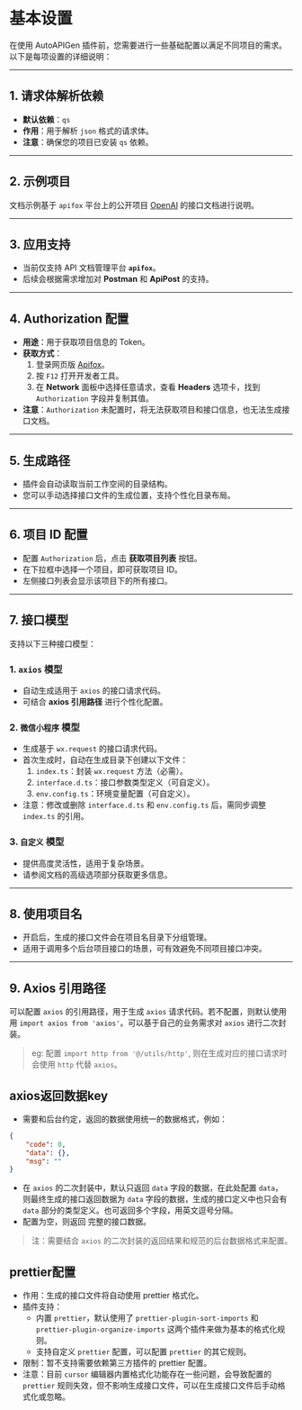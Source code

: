 # 基本设置

在使用 AutoAPIGen 插件前，您需要进行一些基础配置以满足不同项目的需求。以下是每项设置的详细说明：

---

## 1. 请求体解析依赖

- **默认依赖**：`qs`
- **作用**：用于解析 `json` 格式的请求体。
- **注意**：确保您的项目已安装 `qs` 依赖。

---

## 2. 示例项目

文档示例基于 `apifox` 平台上的公开项目 [OpenAI](https://app.apifox.com/project/2100343) 的接口文档进行说明。

---

## 3. 应用支持

- 当前仅支持 API 文档管理平台 **`apifox`**。
- 后续会根据需求增加对 **Postman** 和 **ApiPost** 的支持。

---

## 4. Authorization 配置

- **用途**：用于获取项目信息的 Token。
- **获取方式**：
  1. 登录网页版 [Apifox](https://app.apifox.com)。
  2. 按 `F12` 打开开发者工具。
  3. 在 **Network** 面板中选择任意请求，查看 **Headers** 选项卡，找到 `Authorization` 字段并复制其值。
- **注意**：`Authorization` 未配置时，将无法获取项目和接口信息，也无法生成接口文档。

---

## 5. 生成路径

- 插件会自动读取当前工作空间的目录结构。
- 您可以手动选择接口文件的生成位置，支持个性化目录布局。

---

## 6. 项目 ID 配置

- 配置 `Authorization` 后，点击 **获取项目列表** 按钮。
- 在下拉框中选择一个项目，即可获取项目 ID。
- 左侧接口列表会显示该项目下的所有接口。

---

## 7. 接口模型

支持以下三种接口模型：

### 1. `axios` 模型

- 自动生成适用于 `axios` 的接口请求代码。
- 可结合 **axios 引用路径** 进行个性化配置。

### 2. `微信小程序` 模型

- 生成基于 `wx.request` 的接口请求代码。
- 首次生成时，自动在生成目录下创建以下文件：
  1. `index.ts`：封装 `wx.request` 方法（必需）。
  2. `interface.d.ts`：接口参数类型定义（可自定义）。
  3. `env.config.ts`：环境变量配置（可自定义）。
- 注意：修改或删除 `interface.d.ts` 和 `env.config.ts` 后，需同步调整 `index.ts` 的引用。

### 3. `自定义` 模型

- 提供高度灵活性，适用于复杂场景。
- 请参阅文档的高级选项部分获取更多信息。

---

## 8. 使用项目名

- 开启后，生成的接口文件会在项目名目录下分组管理。
- 适用于调用多个后台项目接口的场景，可有效避免不同项目接口冲突。

---

## 9. Axios 引用路径

可以配置 `axios` 的引用路径，用于生成 `axios` 请求代码。若不配置，则默认使用用 `import axios from 'axios'`。可以基于自己的业务需求对 `axios` 进行二次封装。

> eg: 配置 `import http from '@/utils/http'`, 则在生成对应的接口请求时会使用 `http` 代替 `axios`。

## axios返回数据key

- 需要和后台约定，返回的数据使用统一的数据格式，例如：

```json
{
    "code": 0,
    "data": {},
    "msg": ""
}
```

- 在 `axios` 的二次封装中，默认只返回 `data` 字段的数据，在此处配置 `data`， 则最终生成的接口返回数据为 `data` 字段的数据，生成的接口定义中也只会有 `data` 部分的类型定义。也可返回多个字段，用英文逗号分隔。
- 配置为空，则返回 完整的接口数据。

> 注：需要结合 `axios` 的二次封装的返回结果和规范的后台数据格式来配置。

## prettier配置

- 作用：生成的接口文件将自动使用 prettier 格式化。
- 插件支持：
  - 内置 `prettier`，默认使用了 `prettier-plugin-sort-imports` 和 `prettier-plugin-organize-imports` 这两个插件来做为基本的格式化规则。
  - 支持自定义 `prettier` 配置，可以配置 `prettier` 的其它规则。
- 限制：暂不支持需要依赖第三方插件的 prettier 配置。
- 注意：目前 `cursor` 编辑器内置格式化功能存在一些问题，会导致配置的 `prettier` 规则失效，但不影响生成接口文件，可以在生成接口文件后手动格式化或忽略。
